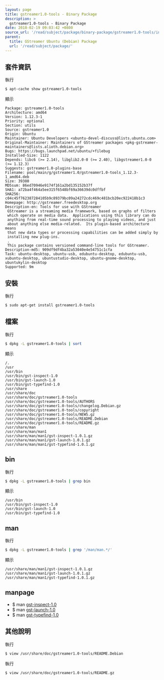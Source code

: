 ```yaml
---
layout: page
title: gstreamer1.0-tools - Binary Package
description: >
  gstreamer1.0-tools - Binary Package
date: 2018-02-19 09:03:42 +0800
source_url: '/read/subject/package/binary-package/gstreamer1.0-tools/index.md'
parent:
  title: GStreamer Ubuntu (Debian) Package
  url: '/read/subject/package/'
---
```



## 套件資訊

執行

``` sh
$ apt-cache show gstreamer1.0-tools
```

顯示

```
Package: gstreamer1.0-tools
Architecture: amd64
Version: 1.12.3-1
Priority: optional
Section: utils
Source: gstreamer1.0
Origin: Ubuntu
Maintainer: Ubuntu Developers <ubuntu-devel-discuss@lists.ubuntu.com>
Original-Maintainer: Maintainers of GStreamer packages <pkg-gstreamer-maintainers@lists.alioth.debian.org>
Bugs: https://bugs.launchpad.net/ubuntu/+filebug
Installed-Size: 1122
Depends: libc6 (>= 2.14), libglib2.0-0 (>= 2.40), libgstreamer1.0-0 (>= 1.12.3)
Suggests: gstreamer1.0-plugins-base
Filename: pool/main/g/gstreamer1.0/gstreamer1.0-tools_1.12.3-1_amd64.deb
Size: 39380
MD5sum: 86ed70946e9174f161a2bd135152b37f
SHA1: a72ba4f464a5ee315f6548bf69a36639dc0dffbf
SHA256: c04c45f762387284105b9c89379bc09a24272cdc469c481bcb20ec922418b1c3
Homepage: http://gstreamer.freedesktop.org
Description-en: Tools for use with GStreamer
 GStreamer is a streaming media framework, based on graphs of filters
 which operate on media data.  Applications using this library can do
 anything from real-time sound processing to playing videos, and just
 about anything else media-related.  Its plugin-based architecture means
 that new data types or processing capabilities can be added simply by
 installing new plug-ins.
 .
 This package contains versioned command-line tools for GStreamer.
Description-md5: 909df9df4ba32a53040e4e54751c1cfa
Task: ubuntu-desktop, ubuntu-usb, edubuntu-desktop, edubuntu-usb, xubuntu-desktop, ubuntustudio-desktop, ubuntu-gnome-desktop, ubuntukylin-desktop
Supported: 9m

```

## 安裝

執行

``` sh
$ sudo apt-get install gstreamer1.0-tools
```

## 檔案

執行

``` sh
$ dpkg -L gstreamer1.0-tools | sort
```

顯示

```
/.
/usr
/usr/bin
/usr/bin/gst-inspect-1.0
/usr/bin/gst-launch-1.0
/usr/bin/gst-typefind-1.0
/usr/share
/usr/share/doc
/usr/share/doc/gstreamer1.0-tools
/usr/share/doc/gstreamer1.0-tools/AUTHORS
/usr/share/doc/gstreamer1.0-tools/changelog.Debian.gz
/usr/share/doc/gstreamer1.0-tools/copyright
/usr/share/doc/gstreamer1.0-tools/NEWS.gz
/usr/share/doc/gstreamer1.0-tools/README.Debian
/usr/share/doc/gstreamer1.0-tools/README.gz
/usr/share/man
/usr/share/man/man1
/usr/share/man/man1/gst-inspect-1.0.1.gz
/usr/share/man/man1/gst-launch-1.0.1.gz
/usr/share/man/man1/gst-typefind-1.0.1.gz
```

## bin

執行

``` sh
$ dpkg -L gstreamer1.0-tools | grep bin
```

顯示

```
/usr/bin
/usr/bin/gst-inspect-1.0
/usr/bin/gst-launch-1.0
/usr/bin/gst-typefind-1.0
```

## man

執行

``` sh
$ dpkg -L gstreamer1.0-tools | grep '/man/man.*/'
```

顯示

```
/usr/share/man/man1/gst-inspect-1.0.1.gz
/usr/share/man/man1/gst-launch-1.0.1.gz
/usr/share/man/man1/gst-typefind-1.0.1.gz
```

## manpage

* $ man [gst-inspect-1.0](http://manpages.ubuntu.com/manpages/artful/en/man1/gst-inspect-1.0.1.html)
* $ man [gst-launch-1.0](http://manpages.ubuntu.com/manpages/artful/en/man1/gst-launch-1.0.1.html)
* $ man [gst-typefind-1.0](http://manpages.ubuntu.com/manpages/artful/en/man1/gst-typefind-1.0.1.html)


## 其他說明

執行

``` sh
$ view /usr/share/doc/gstreamer1.0-tools/README.Debian
```

執行

``` sh
$ view /usr/share/doc/gstreamer1.0-tools/README.gz
```
